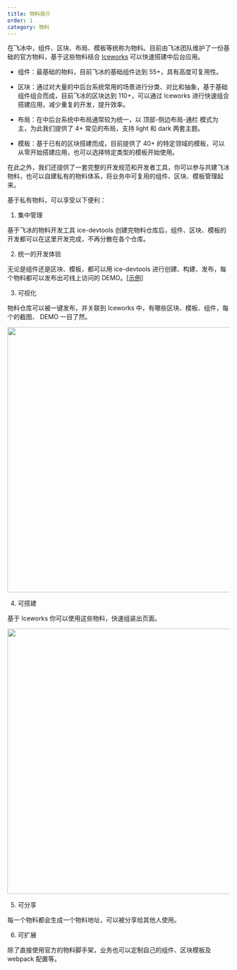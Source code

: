 ```yaml
---
title: 物料简介
order: 1
category: 物料
---
```


在飞冰中，组件、区块、布局、模板等统称为物料。目前由飞冰团队维护了一份基础的官方物料，基于这些物料结合 [Iceworks](https://alibaba.github.io/ice/iceworks) 可以快速搭建中后台应用。

- 组件：最基础的物料，目前飞冰的基础组件达到 55+，具有高度可复用性。

- 区块：通过对大量的中后台系统常用的场景进行分类、对比和抽象，基于基础组件组合而成，目前飞冰的区块达到 110+，可以通过 Iceworks 进行快速组合搭建应用，减少重复的开发，提升效率。

- 布局：在中后台系统中布局通常较为统一，以 顶部-侧边布局-通栏 模式为主，为此我们提供了 4+ 常见的布局，支持 light 和 dark 两套主题。

- 模板：基于已有的区块搭建而成，目前提供了 40+ 的特定领域的模板，可以从零开始搭建应用，也可以选择特定类型的模板开始使用。

在此之外，我们还提供了一套完整的开发规范和开发者工具，你可以参与共建飞冰物料，也可以自建私有的物料体系，将业务中可复用的组件、区块、模板管理起来。

基于私有物料，可以享受以下便利：

1. 集中管理

基于飞冰的物料开发工具 ice-devtools 创建完物料仓库后，组件、区块、模板的开发都可以在这里开发完成，不再分散在各个仓库。

2. 统一的开发体验

无论是组件还是区块、模板，都可以用 ice-devtools 进行创建、构建、发布，每个物料都可以发布出可线上访问的 DEMO。[[示例]](https://unpkg.com/@icedesign/balloon-confirm@1.0.3/build/index.html)

3. 可视化

物料仓库可以被一键发布，并关联到 Iceworks 中，有哪些区块、模板、组件，每个的截图、 DEMO 一目了然。

<img src="https://user-images.githubusercontent.com/1303018/53876460-ca253a00-4041-11e9-8ba0-62a621cff0b3.png" width="600" />

4. 可搭建

基于 Iceworks 你可以使用这些物料，快速组装出页面。

<img src="https://user-images.githubusercontent.com/1303018/53876555-035daa00-4042-11e9-9a20-df63710dc196.png" width="600" />

5. 可分享

每一个物料都会生成一个物料地址，可以被分享给其他人使用。

6. 可扩展

除了直接使用官方的物料脚手架，业务也可以定制自己的组件、区块模板及 webpack 配置等。

